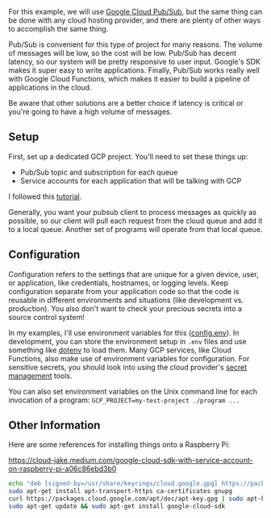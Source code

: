 For this example, we will use [Google Cloud Pub/Sub](https://cloud.google.com/pubsub/docs/overview), but the same thing can be done with any cloud hosting provider, and there are plenty of other ways to accomplish the same thing. 

Pub/Sub is convenient for this type of project for many reasons. The volume of messages will be low, so the cost will be low. Pub/Sub has decent latency, so our system will be pretty responsive to user input. Google's SDK makes it super easy to write applications. Finally, Pub/Sub works really well with Google Cloud Functions, which makes it easier to build a pipeline of applications in the cloud. 

Be aware that other solutions are a better choice if latency is critical or you're going to have a high volume of messages. 

## Setup

First, set up a dedicated GCP project. You'll need to set these things up:
 * Pub/Sub topic and subscription for each queue
 * Service accounts for each application that will be talking with GCP

I followed this [tutorial](https://www.youtube.com/watch?v=xOtrCmPjal8). 

Generally, you want your pubsub client to process messages as quickly as possible, so our client will pull each request from the cloud queue and add it to a local queue. Another set of programs will operate from that local queue. 

## Configuration

Configuration refers to the settings that are unique for a given device, user, or application, like credentials, hostnames, or logging levels. Keep configuration separate from your application code so that the code is reusable in different environments and situations (like development vs. production). You also don't want to check your precious secrets into a source control system!

In my examples, I'll use environment variables for this ([config.env](./src/config.env)). In development, you can store the environment setup in `.env` files and use something like [dotenv](https://pypi.org/project/python-dotenv/) to load them. Many GCP services, like Cloud Functions, also make use of environment variables for configuration. For sensitive secrets, you should look into using the cloud provider's [secret management](https://cloud.google.com/security/products/secret-manager) tools. 

You can also set environment variables on the Unix command line for each invocation of a program: 
```GCP_PROJECT=my-test-project ./program ...```

## Other Information

Here are some references for installing things onto a Raspberry Pi:

https://cloud-jake.medium.com/google-cloud-sdk-with-service-account-on-raspberry-pi-a06c86ebd3b0
```bash
echo "deb [signed-by=/usr/share/keyrings/cloud.google.gpg] https://packages.cloud.google.com/apt cloud-sdk main" | sudo tee -a /etc/apt/sources.list.d/google-cloud-sdk.list
sudo apt-get install apt-transport-https ca-certificates gnupg
curl https://packages.cloud.google.com/apt/doc/apt-key.gpg | sudo apt-key --keyring /usr/share/keyrings/cloud.google.gpg add -
sudo apt-get update && sudo apt-get install google-cloud-sdk
```

